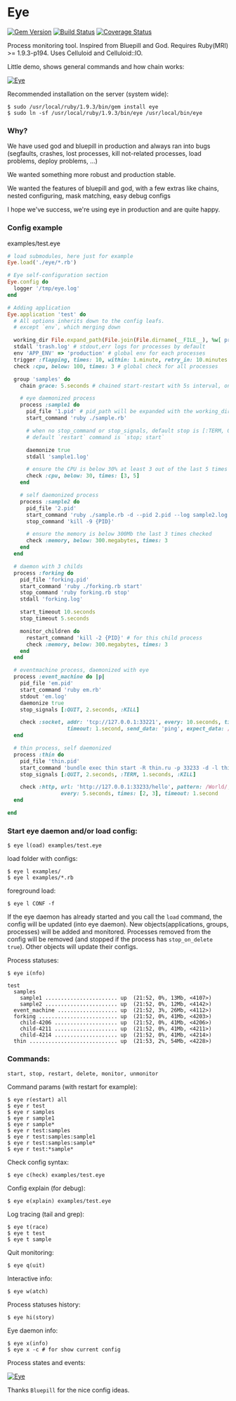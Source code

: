 Eye
===
[![Gem Version](https://badge.fury.io/rb/eye.png)](http://rubygems.org/gems/eye)
[![Build Status](https://secure.travis-ci.org/kostya/eye.png?branch=master)](http://travis-ci.org/kostya/eye)
[![Coverage Status](https://coveralls.io/repos/kostya/eye/badge.png?branch=master)](https://coveralls.io/r/kostya/eye?branch=master)

Process monitoring tool. Inspired from Bluepill and God. Requires Ruby(MRI) >= 1.9.3-p194. Uses Celluloid and Celluloid::IO.

Little demo, shows general commands and how chain works:

[![Eye](https://raw.github.com/kostya/stuff/master/eye/eye.png)](https://raw.github.com/kostya/stuff/master/eye/eye.gif)

Recommended installation on the server (system wide):

    $ sudo /usr/local/ruby/1.9.3/bin/gem install eye
    $ sudo ln -sf /usr/local/ruby/1.9.3/bin/eye /usr/local/bin/eye


###  Why?

We have used god and bluepill in production and always ran into bugs (segfaults, crashes, lost processes, kill not-related processes, load problems, deploy problems, ...)

We wanted something more robust and production stable.

We wanted the features of bluepill and god, with a few extras like chains, nested configuring, mask matching, easy debug configs

I hope we've success, we're using eye in production and are quite happy.

###  Config example

examples/test.eye
```ruby
# load submodules, here just for example
Eye.load('./eye/*.rb')

# Eye self-configuration section
Eye.config do
  logger '/tmp/eye.log'
end

# Adding application
Eye.application 'test' do
  # All options inherits down to the config leafs.
  # except `env`, which merging down

  working_dir File.expand_path(File.join(File.dirname(__FILE__), %w[ processes ]))
  stdall 'trash.log' # stdout,err logs for processes by default
  env 'APP_ENV' => 'production' # global env for each processes
  trigger :flapping, times: 10, within: 1.minute, retry_in: 10.minutes
  check :cpu, below: 100, times: 3 # global check for all processes

  group 'samples' do
    chain grace: 5.seconds # chained start-restart with 5s interval, one by one.

    # eye daemonized process
    process :sample1 do
      pid_file '1.pid' # pid_path will be expanded with the working_dir
      start_command 'ruby ./sample.rb'

      # when no stop_command or stop_signals, default stop is [:TERM, 0.5, :KILL]
      # default `restart` command is `stop; start`

      daemonize true
      stdall 'sample1.log'

      # ensure the CPU is below 30% at least 3 out of the last 5 times checked
      check :cpu, below: 30, times: [3, 5]
    end

    # self daemonized process
    process :sample2 do
      pid_file '2.pid'
      start_command 'ruby ./sample.rb -d --pid 2.pid --log sample2.log'
      stop_command 'kill -9 {PID}'

      # ensure the memory is below 300Mb the last 3 times checked
      check :memory, below: 300.megabytes, times: 3
    end
  end

  # daemon with 3 childs
  process :forking do
    pid_file 'forking.pid'
    start_command 'ruby ./forking.rb start'
    stop_command 'ruby forking.rb stop'
    stdall 'forking.log'

    start_timeout 10.seconds
    stop_timeout 5.seconds

    monitor_children do
      restart_command 'kill -2 {PID}' # for this child process
      check :memory, below: 300.megabytes, times: 3
    end
  end

  # eventmachine process, daemonized with eye
  process :event_machine do |p|
    pid_file 'em.pid'
    start_command 'ruby em.rb'
    stdout 'em.log'
    daemonize true
    stop_signals [:QUIT, 2.seconds, :KILL]

    check :socket, addr: 'tcp://127.0.0.1:33221', every: 10.seconds, times: 2,
                   timeout: 1.second, send_data: 'ping', expect_data: /pong/
  end

  # thin process, self daemonized
  process :thin do
    pid_file 'thin.pid'
    start_command 'bundle exec thin start -R thin.ru -p 33233 -d -l thin.log -P thin.pid'
    stop_signals [:QUIT, 2.seconds, :TERM, 1.seconds, :KILL]

    check :http, url: 'http://127.0.0.1:33233/hello', pattern: /World/,
                 every: 5.seconds, times: [2, 3], timeout: 1.second
  end

end
```

### Start eye daemon and/or load config:

    $ eye l(oad) examples/test.eye

load folder with configs:

    $ eye l examples/
    $ eye l examples/*.rb

foreground load:

    $ eye l CONF -f

If the eye daemon has already started and you call the `load` command, the config will be updated (into eye daemon). New objects(applications, groups, processes) will be added and monitored. Processes removed from the config will be removed (and stopped if the process has `stop_on_delete true`). Other objects will update their configs.


Process statuses:

    $ eye i(nfo)

```
test
  samples
    sample1 ....................... up  (21:52, 0%, 13Mb, <4107>)
    sample2 ....................... up  (21:52, 0%, 12Mb, <4142>)
  event_machine ................... up  (21:52, 3%, 26Mb, <4112>)
  forking ......................... up  (21:52, 0%, 41Mb, <4203>)
    child-4206 .................... up  (21:52, 0%, 41Mb, <4206>)
    child-4211 .................... up  (21:52, 0%, 41Mb, <4211>)
    child-4214 .................... up  (21:52, 0%, 41Mb, <4214>)
  thin ............................ up  (21:53, 2%, 54Mb, <4228>)
```

### Commands:

    start, stop, restart, delete, monitor, unmonitor

Command params (with restart for example):

    $ eye r(estart) all
    $ eye r test
    $ eye r samples
    $ eye r sample1
    $ eye r sample*
    $ eye r test:samples
    $ eye r test:samples:sample1
    $ eye r test:samples:sample*
    $ eye r test:*sample*

Check config syntax:

    $ eye c(heck) examples/test.eye

Config explain (for debug):

    $ eye e(xplain) examples/test.eye

Log tracing (tail and grep):

    $ eye t(race)
    $ eye t test
    $ eye t sample

Quit monitoring:

    $ eye q(uit)

Interactive info:

    $ eye w(atch)

Process statuses history:

    $ eye hi(story)

Eye daemon info:

    $ eye x(info)
    $ eye x -c # for show current config

Process states and events:

[![Eye](https://raw.github.com/kostya/stuff/master/eye/mprocess.png)](https://raw.github.com/kostya/stuff/master/eye/process.png)


Thanks `Bluepill` for the nice config ideas.
